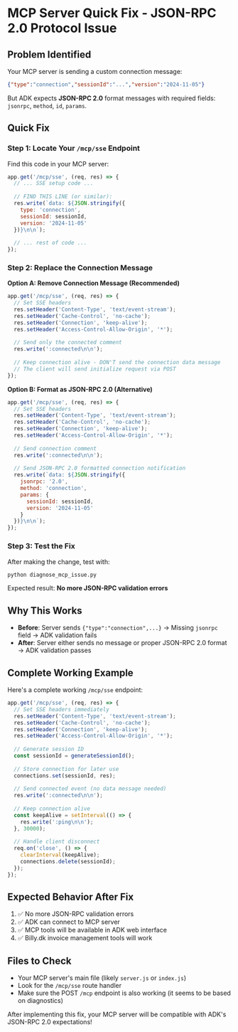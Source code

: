 # MCP Server Quick Fix - JSON-RPC 2.0 Protocol Issue

## Problem Identified
Your MCP server is sending a custom connection message:
```json
{"type":"connection","sessionId":"...","version":"2024-11-05"}
```

But ADK expects **JSON-RPC 2.0** format messages with required fields: `jsonrpc`, `method`, `id`, `params`.

## Quick Fix

### Step 1: Locate Your `/mcp/sse` Endpoint
Find this code in your MCP server:

```javascript
app.get('/mcp/sse', (req, res) => {
  // ... SSE setup code ...
  
  // FIND THIS LINE (or similar):
  res.write(`data: ${JSON.stringify({
    type: 'connection',
    sessionId: sessionId,
    version: '2024-11-05'
  })}\n\n`);
  
  // ... rest of code ...
});
```

### Step 2: Replace the Connection Message

**Option A: Remove Connection Message (Recommended)**
```javascript
app.get('/mcp/sse', (req, res) => {
  // Set SSE headers
  res.setHeader('Content-Type', 'text/event-stream');
  res.setHeader('Cache-Control', 'no-cache');
  res.setHeader('Connection', 'keep-alive');
  res.setHeader('Access-Control-Allow-Origin', '*');
  
  // Send only the connected comment
  res.write(':connected\n\n');
  
  // Keep connection alive - DON'T send the connection data message
  // The client will send initialize request via POST
});
```

**Option B: Format as JSON-RPC 2.0 (Alternative)**
```javascript
app.get('/mcp/sse', (req, res) => {
  // Set SSE headers
  res.setHeader('Content-Type', 'text/event-stream');
  res.setHeader('Cache-Control', 'no-cache');
  res.setHeader('Connection', 'keep-alive');
  res.setHeader('Access-Control-Allow-Origin', '*');
  
  // Send connection comment
  res.write(':connected\n\n');
  
  // Send JSON-RPC 2.0 formatted connection notification
  res.write(`data: ${JSON.stringify({
    jsonrpc: '2.0',
    method: 'connection',
    params: {
      sessionId: sessionId,
      version: '2024-11-05'
    }
  })}\n\n`);
});
```

### Step 3: Test the Fix

After making the change, test with:
```bash
python diagnose_mcp_issue.py
```

Expected result: **No more JSON-RPC validation errors**

## Why This Works

- **Before**: Server sends `{"type":"connection",...}` → Missing `jsonrpc` field → ADK validation fails
- **After**: Server either sends no message or proper JSON-RPC 2.0 format → ADK validation passes

## Complete Working Example

Here's a complete working `/mcp/sse` endpoint:

```javascript
app.get('/mcp/sse', (req, res) => {
  // Set SSE headers immediately
  res.setHeader('Content-Type', 'text/event-stream');
  res.setHeader('Cache-Control', 'no-cache');
  res.setHeader('Connection', 'keep-alive');
  res.setHeader('Access-Control-Allow-Origin', '*');
  
  // Generate session ID
  const sessionId = generateSessionId();
  
  // Store connection for later use
  connections.set(sessionId, res);
  
  // Send connected event (no data message needed)
  res.write(':connected\n\n');
  
  // Keep connection alive
  const keepAlive = setInterval(() => {
    res.write(':ping\n\n');
  }, 30000);
  
  // Handle client disconnect
  req.on('close', () => {
    clearInterval(keepAlive);
    connections.delete(sessionId);
  });
});
```

## Expected Behavior After Fix

1. ✅ No more JSON-RPC validation errors
2. ✅ ADK can connect to MCP server
3. ✅ MCP tools will be available in ADK web interface
4. ✅ Billy.dk invoice management tools will work

## Files to Check

- Your MCP server's main file (likely `server.js` or `index.js`)
- Look for the `/mcp/sse` route handler
- Make sure the POST `/mcp` endpoint is also working (it seems to be based on diagnostics)

After implementing this fix, your MCP server will be compatible with ADK's JSON-RPC 2.0 expectations! 